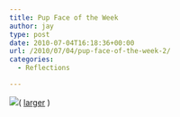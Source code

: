 ```yaml
---
title: Pup Face of the Week
author: jay
type: post
date: 2010-07-04T16:18:36+00:00
url: /2010/07/04/pup-face-of-the-week-2/
categories:
  - Reflections

---
```

 ![][1]( [larger][2] )

 [1]: https://photos.smugmug.com/Pets/Our-Pups/DSC1372/922756671_VjfXT-M.jpg
 [2]: http://photos.rambleon.org/Pets/Our-Pups/7810105_a7H5S#922756671_VjfXT-A-LB